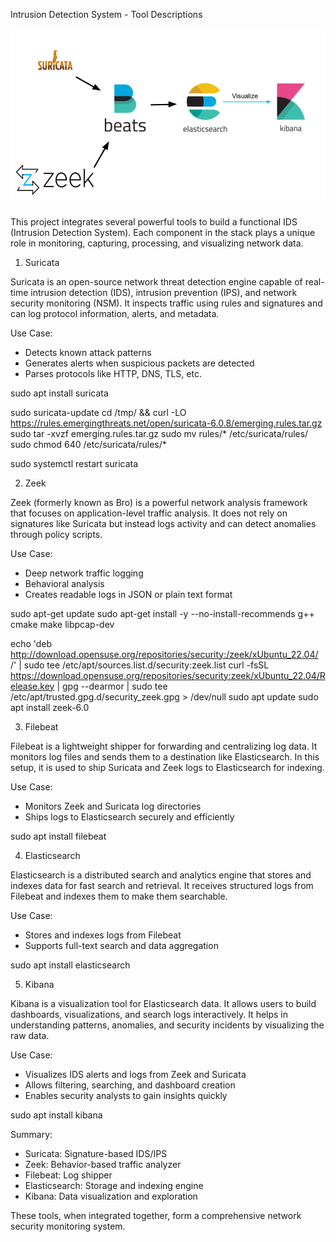 Intrusion Detection System - Tool Descriptions







<img src="ids.png" alt="Screenshot" width="900"/>

This project integrates several powerful tools to build a functional IDS (Intrusion Detection System). Each component in the stack plays a unique role in monitoring, capturing, processing, and visualizing network data.

1. Suricata

Suricata is an open-source network threat detection engine capable of real-time intrusion detection (IDS), intrusion prevention (IPS), and network security monitoring (NSM). It inspects traffic using rules and signatures and can log protocol information, alerts, and metadata.

Use Case:
- Detects known attack patterns
- Generates alerts when suspicious packets are detected
- Parses protocols like HTTP, DNS, TLS, etc.

sudo apt install suricata

sudo suricata-update
cd /tmp/ && curl -LO https://rules.emergingthreats.net/open/suricata-6.0.8/emerging.rules.tar.gz
sudo tar -xvzf emerging.rules.tar.gz
sudo mv rules/* /etc/suricata/rules/
sudo chmod 640 /etc/suricata/rules/*

sudo systemctl restart suricata

2. Zeek

Zeek (formerly known as Bro) is a powerful network analysis framework that focuses on application-level traffic analysis. It does not rely on signatures like Suricata but instead logs activity and can detect anomalies through policy scripts.

Use Case:
- Deep network traffic logging
- Behavioral analysis
- Creates readable logs in JSON or plain text format

sudo apt-get update
sudo apt-get install -y --no-install-recommends g++ cmake make libpcap-dev

echo 'deb http://download.opensuse.org/repositories/security:/zeek/xUbuntu_22.04/ /' | sudo tee /etc/apt/sources.list.d/security:zeek.list
curl -fsSL https://download.opensuse.org/repositories/security:zeek/xUbuntu_22.04/Release.key | gpg --dearmor | sudo tee /etc/apt/trusted.gpg.d/security_zeek.gpg > /dev/null
sudo apt update
sudo apt install zeek-6.0

3. Filebeat

Filebeat is a lightweight shipper for forwarding and centralizing log data. It monitors log files and sends them to a destination like Elasticsearch. In this setup, it is used to ship Suricata and Zeek logs to Elasticsearch for indexing.

Use Case:
- Monitors Zeek and Suricata log directories
- Ships logs to Elasticsearch securely and efficiently

sudo apt install filebeat

4. Elasticsearch

Elasticsearch is a distributed search and analytics engine that stores and indexes data for fast search and retrieval. It receives structured logs from Filebeat and indexes them to make them searchable.

Use Case:
- Stores and indexes logs from Filebeat
- Supports full-text search and data aggregation

sudo apt install elasticsearch


5. Kibana

Kibana is a visualization tool for Elasticsearch data. It allows users to build dashboards, visualizations, and search logs interactively. It helps in understanding patterns, anomalies, and security incidents by visualizing the raw data.

Use Case:
- Visualizes IDS alerts and logs from Zeek and Suricata
- Allows filtering, searching, and dashboard creation
- Enables security analysts to gain insights quickly

sudo apt install kibana

Summary:

- Suricata: Signature-based IDS/IPS
- Zeek: Behavior-based traffic analyzer
- Filebeat: Log shipper
- Elasticsearch: Storage and indexing engine
- Kibana: Data visualization and exploration

These tools, when integrated together, form a comprehensive network security monitoring system.
